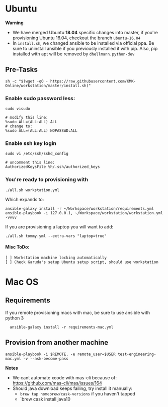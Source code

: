 # Ubuntu

**Warning**
- We have merged Ubuntu **18.04** specific changes into master, if you're provisioning Ubuntu 16.04, checkout the branch `ubuntu-16.04`
- In `install.sh`, we changed ansible to be installed via official ppa. Be sure to uninstall ansible if you previously installed it with pip. Also, pip installed with apt will be removed by `dhellmann.python-dev`

## Pre-Tasks

    sh -c "$(wget -qO - https://raw.githubusercontent.com/KMK-Online/workstation/master/install.sh)"

### Enable sudo password less:

    sudo visudo

    # modify this line:
    %sudo ALL=(ALL:ALL) ALL
    # change to:
    %sudo ALL=(ALL:ALL) NOPASSWD:ALL

### Enable ssh key login

    sudo vi /etc/ssh/sshd_config

    # uncomment this line:
    AuthorizedKeysFile %h/.ssh/authorized_keys

### You're ready to provisioning with

    ./all.sh workstation.yml

Which expands to:

    ansible-galaxy install -r ~/Workspace/workstation/requirements.yml
    ansible-playbook -i 127.0.0.1, ~/Workspace/workstation/workstation.yml -vvvv

If you are provisioning a laptop you will want to add:

    ./all.sh tommy.yml --extra-vars "laptop=true"

#### Misc ToDo:

    [ ] Workstation machine locking automatically
    [ ] Check Garuda's setup Ubuntu setup script, should use workstation


# Mac OS

## Requirements
  If you remote provisioning macs with mac, be sure to use ansible with python 3
      
      ansible-galaxy install -r requirements-mac.yml

## Provision from another machine
    ansible-playbook -i $REMOTE, -e remote_user=$USER test-engineering-mac.yml -v --ask-become-pass

**Notes**
- We cant automate xcode with mas-cli because of: https://github.com/mas-cli/mas/issues/164
- Should java download keeps failing, try install it manually:
  - `brew tap homebrew/cask-versions` if you haven't tapped
  - `brew cask install java10
